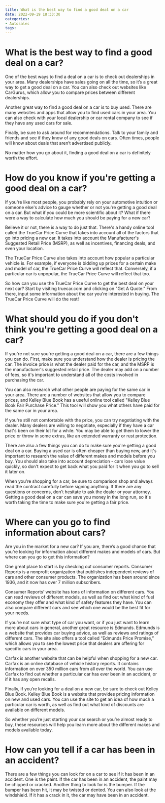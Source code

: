 ```yaml
---
title: What is the best way to find a good deal on a car
date: 2022-09-19 18:33:30
categories:
- Autosales
tags:
---
```



#  What is the best way to find a good deal on a car?

One of the best ways to find a deal on a car is to check out dealerships in your area. Many dealerships have sales going on all the time, so it’s a great way to get a good deal on a car. You can also check out websites like CarGurus, which allow you to compare prices between different dealerships.

Another great way to find a good deal on a car is to buy used. There are many websites and apps that allow you to find used cars in your area. You can also check with your local dealership or car rental company to see if they have any used cars for sale.

Finally, be sure to ask around for recommendations. Talk to your family and friends and see if they know of any good deals on cars. Often times, people will know about deals that aren’t advertised publicly.

No matter how you go about it, finding a good deal on a car is definitely worth the effort.

#  How do you know if you're getting a good deal on a car?

If you're like most people, you probably rely on your automotive intuition or someone else's advice to gauge whether or not you're getting a good deal on a car. But what if you could be more scientific about it? What if there were a way to calculate how much you should be paying for a new car?

Believe it or not, there is a way to do just that. There's a handy online tool called the TrueCar Price Curve that takes into account all of the factors that go into pricing a new car. It takes into account the Manufacturer's Suggested Retail Price (MSRP), as well as incentives, financing deals, and even your location.

The TrueCar Price Curve also takes into account how popular a particular vehicle is. For example, if everyone is bidding up prices for a certain make and model of car, the TrueCar Price Curve will reflect that. Conversely, if a particular car is unpopular, the TrueCar Price Curve will reflect that too.

So how can you use the TrueCar Price Curve to get the best deal on your next car? Start by visiting truecar.com and clicking on "Get A Quote." From there, input some information about the car you're interested in buying. The TrueCar Price Curve will do the rest!

#  What should you do if you don't think you're getting a good deal on a car?

If you're not sure you're getting a good deal on a car, there are a few things you can do. First, make sure you understand how the dealer is pricing the car. The invoice price is what the dealer paid for the car, and the MSRP is the manufacturer's suggested retail price. The dealer may add on a number of fees, so it's important to understand all of the costs involved in purchasing the car.

You can also research what other people are paying for the same car in your area. There are a number of websites that allow you to compare prices, and Kelley Blue Book has a useful online tool called "Kelley Blue Book Fair Purchase Price." This tool will show you what others have paid for the same car in your area.

If you're still not comfortable with the price, you can try negotiating with the dealer. Many dealers are willing to negotiate, especially if they have a car that's been on their lot for a while. You may be able to get them to lower the price or throw in some extras, like an extended warranty or rust protection.

There are also a few things you can do to make sure you're getting a good deal on a car. Buying a used car is often cheaper than buying new, and it's important to research the value of different makes and models before you buy. You should also take into account depreciation - cars lose value quickly, so don't expect to get back what you paid for it when you go to sell it later on.

When you're shopping for a car, be sure to comparison shop and always read the contract carefully before signing anything. If there are any questions or concerns, don't hesitate to ask the dealer or your attorney. Getting a good deal on a car can save you money in the long run, so it's worth taking the time to make sure you're getting a fair price.

#  Where can you go to find information about cars?

Are you in the market for a new car? If you are, there’s a good chance that you’re looking for information about different makes and models of cars. But where can you go to get this information?

One great place to start is by checking out consumer reports. Consumer Reports is a nonprofit organization that publishes independent reviews of cars and other consumer products. The organization has been around since 1936, and it now has over 7 million subscribers.

Consumer Reports’ website has tons of information on different cars. You can read reviews of different models, as well as find out what kind of fuel economy they offer and what kind of safety features they have. You can also compare different cars and see which one would be the best fit for your needs.

If you’re not sure what type of car you want, or if you just want to learn more about cars in general, another great resource is Edmunds. Edmunds is a website that provides car buying advice, as well as reviews and ratings of different cars. The site also offers a tool called “Edmunds Price Promise,” which allows you to see the lowest price that dealers are offering for specific cars in your area.

Carfax is another website that can be helpful when shopping for a new car. Carfax is an online database of vehicle history reports. It contains information on over 350 million cars from all over the world. You can use Carfax to find out whether a particular car has ever been in an accident, or if it has any open recalls.

Finally, if you’re looking for a deal on a new car, be sure to check out Kelley Blue Book. Kelley Blue Book is a website that provides pricing information on new and used cars. You can use the site to get an idea of how much a particular car is worth, as well as find out what kind of discounts are available on different models.

So whether you’re just starting your car search or you’re almost ready to buy, these resources will help you learn more about the different makes and models available today.

#  How can you tell if a car has been in an accident?

There are a few things you can look for on a car to see if it has been in an accident. One is the paint. If the car has been in an accident, the paint may be chipped or cracked. Another thing to look for is the bumper. If the bumper has been hit, it may be twisted or dented. You can also look at the windshield. If it has a crack in it, the car may have been in an accident.